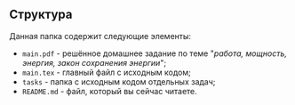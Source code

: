 ## Структура

Данная папка содержит следующие элементы:

* `main.pdf` - решённое домашнее задание по теме "*работа, мощность, энергия, закон сохранения энергии*";
* `main.tex` - главный файл с исходным кодом;
* `tasks` - папка с исходным кодом отдельных задач;
* `README.md` - файл, который вы сейчас читаете.